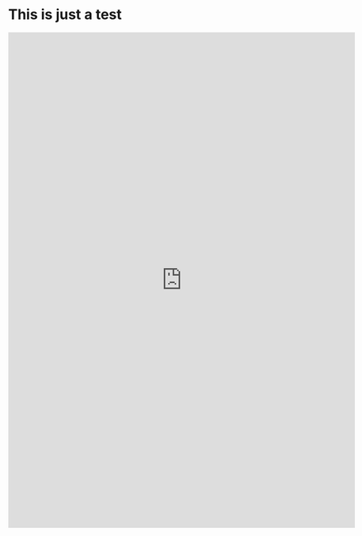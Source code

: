 # This is just a test

<iframe src="https://insights.arcgis.com/#/embed/e18294a5e2d3404ba94ee75fd4cd040a" width="700px" height="1000px" frameborder="0"></iframe>
